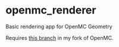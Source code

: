# openmc_renderer
Basic rendering app for OpenMC Geometry


Requires [this branch](https://github.com/pshriwise/openmc/tree/raytrace_plots_render) in my fork of OpenMC.